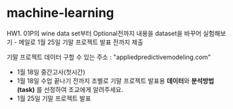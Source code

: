 # machine-learning

HW1. 01P의 wine data set부터 Optional전까지 내용을 dataset을 바꾸어 실험해보기 - 메일로 1월 25일 기말 프로젝트 발표 전까지 제출<br>

기말 프로젝트 데이터 구할 수 있는 주소 : "appliedpredictivemodeling.com"

- 1월 18일 중간고사(첫시간)<br>
- 1월 18일 수업 끝나기 전까지 조별로 기말 프로젝트 발표용 **데이터**와 **분석방법(task)** 를 선정하여 조교에게 알려주세요. <br>
- 1월 25일 기말 프로젝트 발표<br>
